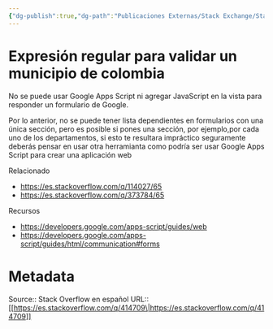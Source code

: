 ```yaml
---
{"dg-publish":true,"dg-path":"Publicaciones Externas/Stack Exchange/Stack Overflow en español/es.stackoverflow.com-414709.md","permalink":"/publicaciones-externas/stack-exchange/stack-overflow-en-espanol/es-stackoverflow-com-414709/","title":"Expresión regular para validar un municipio de colombia","hide":true,"noteIcon":"\"0\"","created":"2024-04-03T12:49:10.355-06:00","updated":"2024-04-05T16:43:56.975-06:00"}
---
```


# Expresión regular para validar un municipio de colombia

No se puede usar Google Apps Script ni agregar JavaScript en la vista para responder un formulario de Google.

Por lo anterior, no se puede tener lista dependientes en formularios con una única sección,  pero es posible si pones una sección, por ejemplo,por cada uno de los departamentos, si esto te resultara impráctico seguramente deberás pensar en usar otra herramianta como podría ser usar Google Apps Script para crear una aplicación web

Relacionado

- https://es.stackoverflow.com/q/114027/65
- https://es.stackoverflow.com/q/373784/65


Recursos

- https://developers.google.com/apps-script/guides/web
- https://developers.google.com/apps-script/guides/html/communication#forms

# Metadata
Source:: Stack Overflow en español
URL:: [[https://es.stackoverflow.com/q/414709\|https://es.stackoverflow.com/q/414709]]

